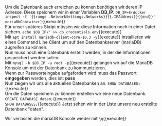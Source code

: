 Um die Datenbank auch erreichen zu können benötigen wir deren IP Adresse. Diese speichern wir in einer Variablen **DB_IP**. `DB_IP=$(docker inspect -f '{{range .NetworkSettings.Networks}}{{.IPAddress}}{{end}}' mariaDbContainer)`{{execute}}  
Für unser späteres Skript müssen wir diese Information noch in einer Datei sichern. `echo $DB_IP\" >> db_credentials.env`{{execute}}  
Mit `apt install mariadb-client-core-10.3 -y`{{execute}} installieren wir einen Command Line Client um auf den Datenbankserver (mariaDB) zugreifen zu können.  
Nun muss noch eine Datenbank erstellt werden, in der die Informationen gespeichert werden sollen.  
Mit `mysql -h $DB_IP -u root -p`{{execute}} gelangen wir auf die MariaDB Konsole um mit der Datenbank zu kommunizieren.  
Wenn zur Passworteingabe aufgefordert wird muss das Passwort **eingegeben** werden, dies ist: **pass**  
Nun zeigen wir uns alle aktuellen Datenbanken an. `SHOW DATABASES;`{{execute}}  
Um die Daten speichern zu können erstellen wir eine neue Datenbank. `CREATE DATABASE daten;`{{execute}}  
`SHOW DATABASES;`{{execute}} Jetzt sehen wir in der Liste unsere neu erstellte Datenbank "daten".

Wir verlassen die mariaDB Konsole wieder mit `\q`{{execute}}
